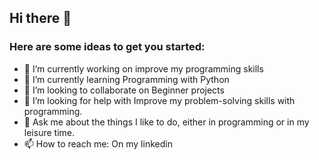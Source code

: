 ## Hi there 👋



### Here are some ideas to get you started:

- 🔭 I’m currently working on improve my programming skills
- 🌱 I’m currently learning Programming with Python
- 👯 I’m looking to collaborate on Beginner projects
- 🤔 I’m looking for help with Improve my problem-solving skills with programming.
- 💬 Ask me about the things I like to do, either in programming or in my leisure time.
- 📫 How to reach me: On my linkedin



